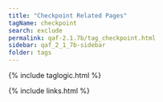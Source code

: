 ```yaml
---
title: "Checkpoint Related Pages"
tagName: checkpoint
search: exclude
permalink: qaf-2.1.7b/tag_checkpoint.html
sidebar: qaf_2_1_7b-sidebar
folder: tags
---
```

{% include taglogic.html %}

{% include links.html %}
